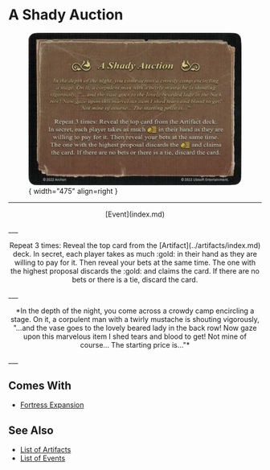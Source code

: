 # A Shady Auction

<figure markdown="span">

![A Shady Auction](../assets/events-a_shady_auction.webp){ width="475" align=right }

</figure>

___
<p style="text-align: center;" markdown>[Event](index.md)</p>
___
<p style="text-align: center;" markdown>Repeat 3 times: Reveal the top card from the [Artifact](../artifacts/index.md) deck. In secret, each player takes as much :gold: in their hand as they are willing to pay for it. Then reveal your bets at the same time. The one with the highest proposal discards the :gold: and claims the card. If there are no bets or there is a tie, discard the card.</p>
___
<p style="text-align: center;" markdown>*In the depth of the night, you come across a crowdy camp encircling a stage. On it, a corpulent man with a twirly mustache is shouting vigorously, "...and the vase goes to the lovely beared lady in the back row! Now gaze upon this marvelous item I shed tears and blood to get! Not mine of course... The starting price is..."*</p>
___


## Comes With

- [Fortress Expansion](../content/fortress_expansion.md)


## See Also

- [List of Artifacts](../artifacts/index.md)
- [List of Events](index.md)
